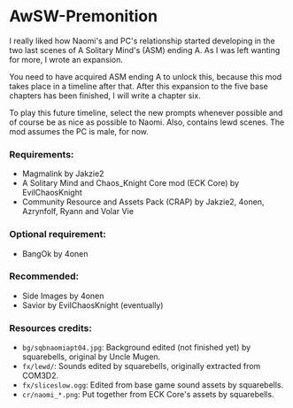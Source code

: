# AwSW-Premonition
I really liked how Naomi's and PC's relationship started developing in the two last scenes of A Solitary Mind's (ASM) ending A. As I was left wanting for more, I wrote an expansion.

You need to have acquired ASM ending A to unlock this, because this mod takes place in a timeline after that. After this expansion to the five base chapters has been finished, I will write a chapter six.

To play this future timeline, select the new prompts whenever possible and of course be as nice as possible to Naomi. Also, contains lewd scenes. The mod assumes the PC is male, for now.
 
### Requirements: 
 + Magmalink by Jakzie2 
 + A Solitary Mind and Chaos_Knight Core mod (ECK Core) by EvilChaosKnight
 + Community Resource and Assets Pack (CRAP) by Jakzie2, 4onen, Azrynfolf, Ryann and Volar Vie
 
### Optional requirement: 
 + BangOk by 4onen
 
### Recommended:
 + Side Images by 4onen
 + Savior by EvilChaosKnight (eventually)
 
### Resources credits:
+ `bg/sqbnaomiapt04.jpg`: Background edited (not finished yet) by squarebells, original by Uncle Mugen.
+ `fx/lewd/`: Sounds edited by squarebells, originally extracted from COM3D2.
+ `fx/sliceslow.ogg`: Edited from base game sound assets by squarebells.
+ `cr/naomi_*.png`: Put together from ECK Core's assets by squarebells.
